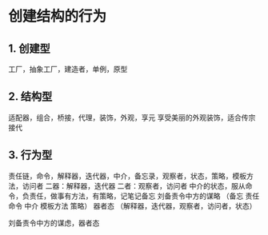 # 创建结构的行为
## 1. 创建型
工厂，抽象工厂，建造者，单例，原型

## 2. 结构型
适配器，组合，桥接，代理，装饰，外观，享元
享受美丽的外观装饰，适合传宗接代
## 3. 行为型
责任链，命令，解释器，迭代器，中介，备忘录，观察者，状态，策略，模板方法，访问者
二器：解释器，迭代器
二者：观察者，访问者
中介的状态，服从命令，负责任，做事有方法，有策略，记笔记备忘
刘备责令中方的谋略 （备忘 责任  命令 中介 模板方法  策略）
器者态 （解释器，迭代器，观察者，访问者，状态）

刘备责令中方的谋虑，器者态
